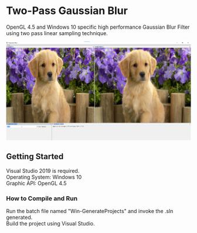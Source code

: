 # Two-Pass Gaussian Blur
OpenGL 4.5 and Windows 10 specific high performance Gaussian Blur Filter using two pass linear sampling technique. 

![Pixery](/Sample/editor_preview.png?raw=true "Editor Preview")

## Getting Started
Visual Studio 2019 is required.<br/>
Operating System: Windows 10<br/>
Graphic API: OpenGL 4.5

### How to Compile and Run
Run the batch file named "Win-GenerateProjects" and invoke the .sln generated. <br/>
Build the project using Visual Studio. <br/>
